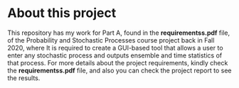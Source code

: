 # About this project

This repository has my work for Part A, found in the **requirementss.pdf** file, of the Probability and Stochastic Processes course project back in Fall 2020, where It is required to create a GUI-based tool that allows a user to enter any stochastic process and outputs
ensemble and time statistics of that process. For more details about the project requirements, kindly check the **requirementss.pdf** file, and also you can check the project report to see the results.

